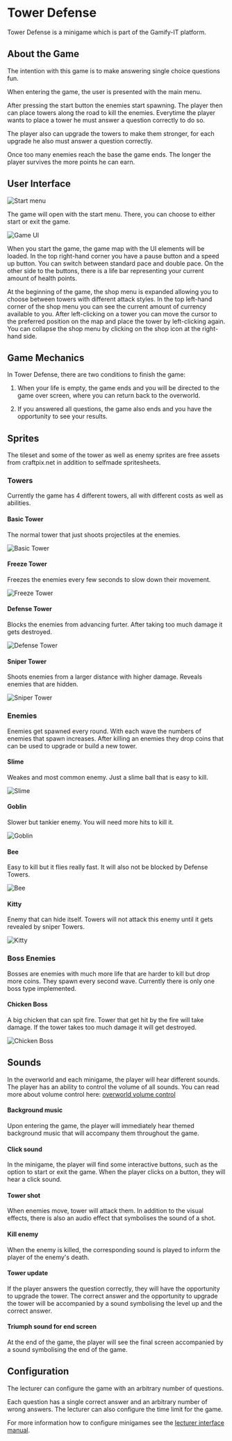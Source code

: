 # Tower Defense

Tower Defense is a minigame which is part of the Gamify-IT platform.

## About the Game

The intention with this game is to make answering single choice questions fun.

When entering the game, the user is presented with the main menu.

After pressing the start button the enemies start spawning. The player then can place towers along the road to kill the enemies. Everytime the player wants to place a tower he must answer a question correctly to do so.

The player also can upgrade the towers to make them stronger, for each upgrade he also must answer a question correctly.


Once too many enemies reach the base the game ends. The longer the player survives the more points he can earn. 

## User Interface

![Start menu](assets/tower-defense-start-menu.webp)

The game will open with the start menu. There, you can choose to either start or exit the game.

![Game UI](assets/tower-defense-ui.webp)

When you start the game, the game map with the UI elements will be loaded. In the top right-hand corner you have a pause button and a speed up button. You can switch between standard pace and double pace. On the other side to the buttons, there is a life bar representing your current amount of health points.

At the beginning of the game, the shop menu is expanded allowing you to choose between towers with different attack styles. In the top left-hand corner of the shop menu you can see the current amount of currency available to you. After left-clicking on a tower you can move the cursor to the preferred position on the map and place the tower by left-clicking again. You can collapse the shop menu by clicking on the shop icon at the right-hand side.

## Game Mechanics

In Tower Defense, there are two conditions to finish the game:

1. When your life is empty, the game ends and you will be directed to the game over screen, where you can return back to the overworld.

2. If you answered all questions, the game also ends and you have the opportunity to see your results. 
## Sprites
The tileset and some of the tower as well as enemy sprites are free assets from craftpix.net in addition to selfmade spritesheets.

### Towers
Currently the game has 4 different towers, all with different costs as well as abilities.

#### Basic Tower
The normal tower that just shoots projectiles at the enemies.

![Basic Tower](assets/tower-defense-basic-tower.webp)

#### Freeze Tower
Freezes the enemies every few seconds to slow down their movement.

![Freeze Tower](assets/tower-defense-freeze-tower.webp)

#### Defense Tower
Blocks the enemies from advancing furter. After taking too much damage it gets destroyed.

![Defense Tower](assets/tower-defense-defense-tower.webp)

#### Sniper Tower
Shoots enemies from a larger distance with higher damage. Reveals enemies that are hidden.

![Sniper Tower](assets/tower-defense-sniper-tower.webp)

### Enemies
Enemies get spawned every round. With each wave the numbers of enemies that spawn increases. After killing an enemies they drop coins that can be used to upgrade or build a new tower.

#### Slime
Weakes and most common enemy. Just a slime ball that is easy to kill.

![Slime](assets/tower-defense-slime.webp)

#### Goblin
Slower but tankier enemy. You will need more hits to kill it.

![Goblin](assets/tower-defense-goblin.webp)

#### Bee
Easy to kill but it flies really fast. It will also not be blocked by Defense Towers.

![Bee](assets/tower-defense-bee.webp)

#### Kitty
Enemy that can hide itself. Towers will not attack this enemy until it gets revealed by sniper Towers.

![Kitty](assets/tower-defense-kitty.webp)

### Boss Enemies
Bosses are enemies with much more life that are harder to kill but drop more coins. They spawn every second wave.
Currently there is only one boss type implemented.

#### Chicken Boss
A big chicken that can spit fire. Tower that get hit by the fire will take damage. If the tower takes too much damage it will get destroyed.

![Chicken Boss](assets/tower-defense-boss-chicken.webp)


## Sounds

In the overworld and each minigame, the player will hear different sounds. The player has an ability to control the volume of all sounds. You can read more about volume control here: [overworld volume control](../overworld/README.md#volume-control)

#### Background music

Upon entering the game, the player will immediately hear themed background music that will accompany them throughout the game.

#### Click sound

In the minigame, the player will find some interactive buttons, such as the option to start or exit the game. When the player clicks on a button, they will hear a click sound.

#### Tower shot

When enemies move, tower will attack them. In addition to the visual effects, there is also an audio effect that symbolises the sound of a shot.

#### Kill enemy
When the enemy is killed, the corresponding sound is played to inform the player of the enemy's death.

#### Tower update 
If the player answers the question correctly, they will have the opportunity to upgrade the tower. The correct answer and the opportunity to upgrade the tower will be accompanied by a sound symbolising the level up and the correct answer.

#### Triumph sound for end screen 
At the end of the game, the player will see the final screen accompanied by a sound symbolising the end of the game.

## Configuration

The lecturer can configure the game with an arbitrary number of questions.

Each question has a single correct answer and an arbitrary number of wrong answers.
The lecturer can also configure the time limit for the game.

For more information how to configure minigames see the [lecturer interface manual](../lecturer-interface/README.md).
